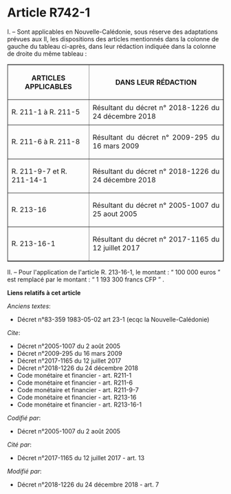 # Article R742-1

I. – Sont applicables en Nouvelle-Calédonie, sous réserve des adaptations prévues aux II, les dispositions des articles
mentionnés dans la colonne de gauche du tableau ci-après, dans leur rédaction indiquée dans la colonne de droite du même
tableau : 

<table border="1">
  <tbody>
    <tr>
      <th>

ARTICLES APPLICABLES </th>
      <th>

DANS LEUR RÉDACTION </th>
    </tr>
    <tr>
      <td align="left">

R. 211-1 à R. 211-5 </td>
      <td align="justify">Résultant du  décret n° 2018-1226 du 24 décembre 2018  </td>
    </tr>
    <tr>
      <td align="left">

R. 211-6 à R. 211-8 </td>
      <td align="justify">

Résultant du  décret n° 2009-295 du 16 mars 2009  </td>
    </tr>
    <tr>
      <td align="left">

R. 211-9-7 et R. 211-14-1 </td>
      <td align="justify">

Résultant du  décret n° 2018-1226 du 24 décembre 2018  </td>
    </tr>
    <tr>
      <td align="left">

R. 213-16</td>
      <td align="justify">

Résultant du décret n° 2005-1007 du 25 aout 2005 </td>
    </tr>
    <tr>
      <td align="left">

R. 213-16-1 </td>
      <td align="justify">

Résultant du décret n° 2017-1165 du 12 juillet 2017 </td>
    </tr>
  </tbody>
</table>

II. – Pour l'application de l'article R. 213-16-1,  le montant : “ 100 000 euros ” est remplacé par le montant : “ 1 193 300
francs CFP ” .

**Liens relatifs à cet article**

_Anciens textes_:

  - Décret n°83-359 1983-05-02 art 23-1 (ecqc la Nouvelle-Calédonie)

_Cite_:

  - Décret n°2005-1007 du 2 août 2005
  - Décret n°2009-295 du 16 mars 2009
  - Décret n°2017-1165 du 12 juillet 2017
  - Décret n°2018-1226 du 24 décembre 2018
  - Code monétaire et financier - art. R211-1
  - Code monétaire et financier - art. R211-6
  - Code monétaire et financier - art. R211-9-7
  - Code monétaire et financier - art. R213-16
  - Code monétaire et financier - art. R213-16-1

_Codifié par_:

  - Décret n°2005-1007 du 2 août 2005

_Cité par_:

  - Décret n°2017-1165 du 12 juillet 2017 - art. 13

_Modifié par_:

  - Décret n°2018-1226 du 24 décembre 2018 - art. 7
